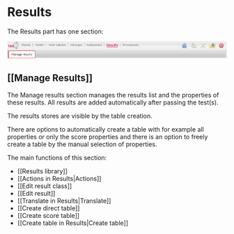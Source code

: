 <!--
author:
    - 'Jérôme Bogaerts'
created_at: '2011-03-14 09:11:31'
updated_at: '2013-03-13 14:22:51'
tags:
    - 'User Guide'
-->

Results
=======

The Results part has one section:

![](../resources/results-tab1.png)

[[Manage Results]]
------------------

The Manage results section manages the results list and the properties of these results. All results are added automatically after passing the test(s).<br/>

The results stores are visible by the table creation.<br/>

There are options to automatically create a table with for example all properties or only the score properties and there is an option to freely create a table by the manual selection of properties.

The main functions of this section:

-   [[Results library]]
-   [[Actions in Results|Actions]]
-   [[Edit result class]]
-   [[Edit result]]
-   [[Translate in Results|Translate]]
-   [[Create direct table]]
-   [[Create score table]]
-   [[Create table in Results|Create table]]


